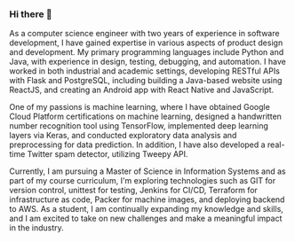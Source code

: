### Hi there 👋

As a computer science engineer with two years of experience in software development, I have gained expertise in various aspects of product design and development. My primary programming languages include Python and Java, with experience in design, testing, debugging, and automation. I have worked in both industrial and academic settings, developing RESTful APIs with Flask and PostgreSQL, including building a Java-based website using ReactJS, and creating an Android app with React Native and JavaScript.

One of my passions is machine learning, where I have obtained Google Cloud Platform certifications on machine learning, designed a handwritten number recognition tool using TensorFlow, implemented deep learning layers via Keras, and conducted exploratory data analysis and preprocessing for data prediction. In addition, I have also developed a real-time Twitter spam detector, utilizing Tweepy API.

Currently, I am pursuing a Master of Science in Information Systems and as part of my course curriculum, I'm exploring technologies such as GIT for version control, unittest for testing, Jenkins for CI/CD, Terraform for infrastructure as code, Packer for machine images, and deploying backend to AWS. As a student, I am continually expanding my knowledge and skills, and I am excited to take on new challenges and make a meaningful impact in the industry.
